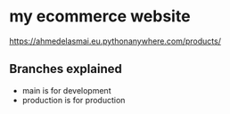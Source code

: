 # my ecommerce website
https://ahmedelasmai.eu.pythonanywhere.com/products/
## Branches explained
- main is for development
- production is for production
